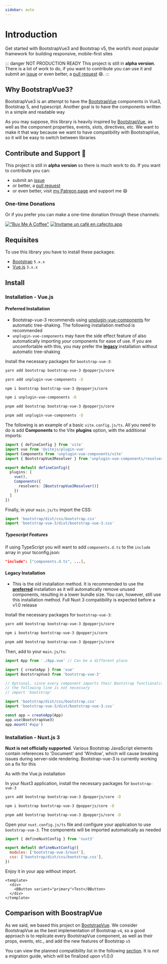 ```yaml
---
sidebar: auto
---
```


# Introduction

Get started with BootstrapVue3 and Bootstrap v5, the world’s most popular framework for building responsive, mobile-first sites

::: danger NOT PRODUCTION READY
This project is still in **alpha version**. There is a lot of work to do, if you want to contribute you can use it and submit an [issue](https://github.com/cdmoro/bootstrap-vue-3/issues) or even better, a [pull request](https://github.com/cdmoro/bootstrap-vue-3/pulls) 😄.
:::

## Why BootstrapVue3?

BootstrapVue3 is an attempt to have the [BootstrapVue](https://bootstrap-vue.org/) components in Vue3, Bootstrap 5, and typescript. Another goal is to have the components written in a simple and readable way

As you may suppose, this library is heavily inspired by [BootstrapVue](https://bootstrap-vue.org/), as well as the component properties, events, slots, directives, etc. We want to make it that way because we want to have compatibility with BootstrapVue, so it will be easy to switch between libraries

## Contribute and Support 🙌

This project is still in **alpha version** so there is much work to do. If you want to contribute you can:

- submit an [issue](https://github.com/cdmoro/bootstrap-vue-3/issues/new)
- or better, a [pull request](https://github.com/cdmoro/bootstrap-vue-3/pulls)
- or even better, visit [my Patreon page](https://patreon.com/cdmoro) and support me 😄

### One-time Donations

Or if you prefer you can make a one-time donation through these channels:

[!["Buy Me A Coffee"](https://www.buymeacoffee.com/assets/img/custom_images/orange_img.png)](https://www.buymeacoffee.com/cdmoro)
[![Invitame un café en cafecito.app](https://cdn.cafecito.app/imgs/buttons/button_2.svg)](https://cafecito.app/cdmoro)

## Requisites

To use this library you have to install these packages:

- [Bootstrap](https://getbootstrap.com/docs/5.1/getting-started/introduction/) `5.x.x`
- [Vue.js](https://v3.vuejs.org/) `3.x.x`

## Install

### Installation - Vue.js

#### Preferred Installation

- Bootstrap-vue-3 recommends using [unplugin-vue-components](https://github.com/antfu/unplugin-vue-components) for automatic tree-shaking. The following installation method is recommended
- `unplugin-vue-components` may have the side effect feature of also automatically importing _your_ components for ease of use. If you are uncomfortable with this, you may prefer the [**legacy**](#legacy-installation) installation without automatic tree-shaking

Install the necessary packages for `bootstrap-vue-3`:

<CodeGroup>
  <CodeGroupItem title="YARN" active>

```bash
yarn add bootstrap bootstrap-vue-3 @popperjs/core

yarn add unplugin-vue-components -D
```

  </CodeGroupItem>

  <CodeGroupItem title="NPM">

```bash
npm i bootstrap bootstrap-vue-3 @popperjs/core

npm i unplugin-vue-components -D
```

  </CodeGroupItem>

  <CodeGroupItem title="PNPM">

```bash
pnpm add bootstrap bootstrap-vue-3 @popperjs/core

pnpm add unplugin-vue-components -D
```

  </CodeGroupItem>
</CodeGroup>

The following is an example of a basic `vite.config.js/ts`. All you need to do is add **Components** to the Vite **plugins** option, with the additional imports:

```ts
import { defineConfig } from 'vite'
import vue from '@vitejs/plugin-vue'
import Components from 'unplugin-vue-components/vite'
import { BootstrapVue3Resolver } from 'unplugin-vue-components/resolvers'

export default defineConfig({
  plugins: [
    vue(),
    Components({
      resolvers: [BootstrapVue3Resolver()]
    })
  ]
})
```

Finally, in your `main.js/ts` import the CSS:

```ts
import 'bootstrap/dist/css/bootstrap.css'
import 'bootstrap-vue-3/dist/bootstrap-vue-3.css'
```

##### Typescript Features

If using TypeScript you will want to add `components.d.ts` to the `include` array in your tsconfig.json:

```json
"include": ["components.d.ts", ...],
```

#### Legacy Installation

- This is the old installation method. It is recommended to use the [**preferred**](#preferred-installation) installation as it will automatically remove unused components, resulting in a lower bundle size. You can, however, still use this installation method. Full Nuxt 3 compatibility is expected before a v1.0 release

Install the necessary packages for `bootstrap-vue-3`:

<CodeGroup>
  <CodeGroupItem title="YARN" active>

```bash
yarn add bootstrap bootstrap-vue-3 @popperjs/core
```

  </CodeGroupItem>

  <CodeGroupItem title="NPM">

```bash
npm i bootstrap bootstrap-vue-3 @popperjs/core
```

  </CodeGroupItem>

  <CodeGroupItem title="PNPM">

```bash
pnpm add bootstrap bootstrap-vue-3 @popperjs/core
```

  </CodeGroupItem>
</CodeGroup>

Then, add to your `main.js/ts`:

```typescript
import App from './App.vue' // Can be a different place

import { createApp } from 'vue'
import BootstrapVue3 from 'bootstrap-vue-3'

// Optional, since every component imports their Bootstrap functionality
// the following line is not necessary
// import 'bootstrap'

import 'bootstrap/dist/css/bootstrap.css'
import 'bootstrap-vue-3/dist/bootstrap-vue-3.css'

const app = createApp(App)
app.use(BootstrapVue3)
app.mount('#app')
```

### Installation - Nuxt.js 3

**Nuxt is not officially supported**. Various Bootstrap JavaScript elements contain references to 'Document' and 'Window', which will cause breaking issues during server-side rendering. Bootstrap-vue-3 is currently working on a fix for this

As with the Vue.js installation

In your Nuxt3 application, install the necessary packages for `bootstrap-vue-3`

<CodeGroup>
  <CodeGroupItem title="YARN" active>

```bash
yarn add bootstrap bootstrap-vue-3 @popperjs/core -D
```

  </CodeGroupItem>

  <CodeGroupItem title="NPM">

```bash
npm i bootstrap bootstrap-vue-3 @popperjs/core -D
```

  </CodeGroupItem>

  <CodeGroupItem title="PNPM">

```bash
pnpm add bootstrap bootstrap-vue-3 @popperjs/core -D
```

  </CodeGroupItem>
</CodeGroup>

Open your `nuxt.config.js/ts` file and configure your application to use `bootstrap-vue-3`. The components will be imported automatically as needed

```javascript
import { defineNuxtConfig } from 'nuxt3'

export default defineNuxtConfig({
  modules: ['bootstrap-vue-3/nuxt'],
  css: ['bootstrap/dist/css/bootstrap.css'],
})
```

Enjoy it in your app without import.

```vue
<template>
  <div>
    <BButton variant="primary">Test</BButton>
  </div>
</template>
```

## Comparison with BoostrapVue

As we said, we based this project on [BootstrapVue](https://bootstrap-vue.org/). We consider BootstrapVue as the best implementation of Bootstrap `v4`, so a good approach is to replicate every BootstrapVue component, as well as their props, events, etc., and add the new features of Bootstrap `v5`

<!-- To follow this, we'll implement a parity list where you can view the progress of covered components. This section is not ready yet. -->

You can view the planned compatibility list in the following [section](../reference/parityList.md). It is _not_ a migration guide, which will be finalized upon v1.0.0
